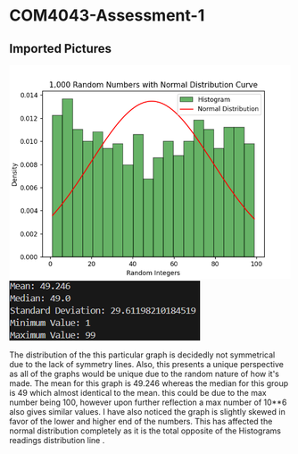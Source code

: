# COM4043-Assessment-1
## Imported Pictures

![Graph 1](./Assessment-Pictures/Assessment1/1,000-number-graph.png)  
![Graph 2](./Assessment-Pictures/Assessment1/Statistics.png)  

The distribution of the this particular graph is decidedly not symmetrical due to the lack of symmetry lines. Also, this presents a unique perspective as all of the graphs would be unique due to the random nature of how it's made. The mean for this graph is 49.246 whereas the median for this group is 49 which almost identical to the mean. this could be due to the max number being 100, however upon further reflection a max number of 10**6 also gives similar values. I have also noticed the graph is slightly skewed in favor of the lower and higher end of the numbers. This has affected the normal distribution completely as it is the total opposite of the Histograms readings distribution line .

